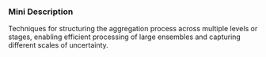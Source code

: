 ### Mini Description

Techniques for structuring the aggregation process across multiple levels or stages, enabling efficient processing of large ensembles and capturing different scales of uncertainty.
